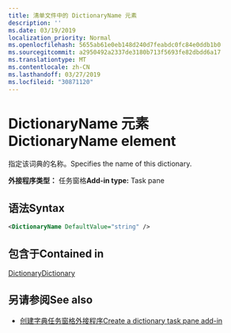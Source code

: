 ```yaml
---
title: 清单文件中的 DictionaryName 元素
description: ''
ms.date: 03/19/2019
localization_priority: Normal
ms.openlocfilehash: 5655ab61e0eb148d240d7feabdc0fc84e0ddb1b0
ms.sourcegitcommit: a2950492a2337de3180b713f5693fe82dbdd6a17
ms.translationtype: MT
ms.contentlocale: zh-CN
ms.lasthandoff: 03/27/2019
ms.locfileid: "30871120"
---
```

# <a name="dictionaryname-element"></a><span data-ttu-id="b1afd-102">DictionaryName 元素</span><span class="sxs-lookup"><span data-stu-id="b1afd-102">DictionaryName element</span></span>

<span data-ttu-id="b1afd-103">指定该词典的名称。</span><span class="sxs-lookup"><span data-stu-id="b1afd-103">Specifies the name of this dictionary.</span></span>

<span data-ttu-id="b1afd-104">**外接程序类型：** 任务窗格</span><span class="sxs-lookup"><span data-stu-id="b1afd-104">**Add-in type:** Task pane</span></span>

## <a name="syntax"></a><span data-ttu-id="b1afd-105">语法</span><span class="sxs-lookup"><span data-stu-id="b1afd-105">Syntax</span></span>

```XML
<DictionaryName DefaultValue="string" />
```

## <a name="contained-in"></a><span data-ttu-id="b1afd-106">包含于</span><span class="sxs-lookup"><span data-stu-id="b1afd-106">Contained in</span></span>

[<span data-ttu-id="b1afd-107">Dictionary</span><span class="sxs-lookup"><span data-stu-id="b1afd-107">Dictionary</span></span>](dictionary.md)

## <a name="see-also"></a><span data-ttu-id="b1afd-108">另请参阅</span><span class="sxs-lookup"><span data-stu-id="b1afd-108">See also</span></span>

- [<span data-ttu-id="b1afd-109">创建字典任务窗格外接程序</span><span class="sxs-lookup"><span data-stu-id="b1afd-109">Create a dictionary task pane add-in</span></span>](/office/dev/add-ins/word/dictionary-task-pane-add-ins)
    
